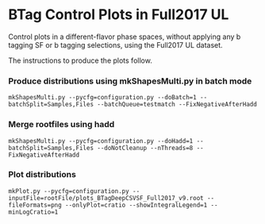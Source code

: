 # BTag Control Plots in Full2017 UL

Control plots in a different-flavor phase spaces, without applying any b tagging SF or b tagging selections, using the Full2017 UL dataset.

The instructions to produce the plots follow.

### Produce distributions using mkShapesMulti.py in batch mode

    mkShapesMulti.py --pycfg=configuration.py --doBatch=1 --batchSplit=Samples,Files --batchQueue=testmatch --FixNegativeAfterHadd

### Merge rootfiles using hadd

    mkShapesMulti.py --pycfg=configuration.py --doHadd=1 --batchSplit=Samples,Files --doNotCleanup --nThreads=8 --FixNegativeAfterHadd

### Plot distributions

    mkPlot.py --pycfg=configuration.py --inputFile=rootFile/plots_BTagDeepCSVSF_Full2017_v9.root --fileFormats=png --onlyPlot=cratio --showIntegralLegend=1 --minLogCratio=1